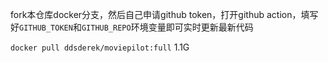 fork本仓库docker分支，然后自己申请github token，打开github action，填写好`GITHUB_TOKEN`和`GITHUB_REPO`环境变量即可实时更新最新代码

`docker pull ddsderek/moviepilot:full` 1.1G
